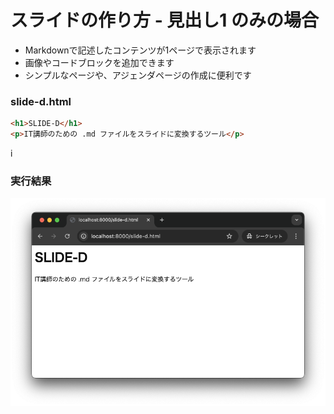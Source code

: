 # スライドの作り方 - 見出し1 のみの場合

+ Markdownで記述したコンテンツが1ページで表示されます
+ 画像やコードブロックを追加できます
+ シンプルなページや、アジェンダページの作成に便利です

### slide-d.html

```html
<h1>SLIDE-D</h1>
<p>IT講師のための .md ファイルをスライドに変換するツール</p>
```

i

### 実行結果

![](https://raw.githubusercontent.com/murayama333/md2slide/refs/heads/main/md/usage/img/01.png)
